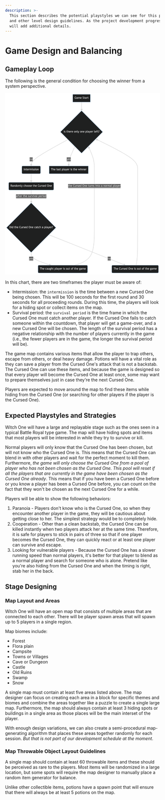 ```yaml
---
description: >-
  This section describes the potential playstyles we can see for this project
  and other level design guidelines. As the project development progresses, we
  will add additional details.
---
```


# Game Design and Balancing

## Gameplay Loop

The following is the general condition for choosing the winner from a system perspective.

![Game objective flowchart](.gitbook/assets/mermaid-diagram-20211110123031.png)

In this chart, there are two timeframes the player must be aware of:

* Intermission: the `intermission` is the time between a new Cursed One being chosen. This will be 100 seconds for the first round and 30 seconds for all proceeding rounds. During this time, the players will look for a hiding spot or collect items on the map.
* Survival period: the `survival period` is the time frame in which the Cursed One must catch another player. If the Cursed One fails to catch someone within the countdown, that player will get a game-over, and a new Cursed One will be chosen. The length of the survival period has a negative relationship with the number of players currently in the game (i.e., the fewer players are in the game, the longer the survival period will be).

The game map contains various items that allow the player to trap others, escape from others, or deal heavy damage. Potions will have a vital role as they can save a player from the Cursed One's attack that is not a backstab. The Cursed One can use these items, and because the game is designed so that every player will become the Cursed One at least once, some may want to prepare themselves just in case they're the next Cursed One.

Players are expected to move around the map to find these items while hiding from the Cursed One (or searching for other players if the player is the Cursed One).

## Expected Playstyles and Strategies

Witch One will have a large and replayable stage such as the ones seen in a typical Battle Royal type game. The map will have hiding spots and items that most players will be interested in while they try to survive or kill.

Normal players will only know that the Cursed One has been chosen, but will not know who the Cursed One is. This means that the Cursed One can blend in with other players and wait for the perfect moment to kill them. Furthermore, _the game will only choose the Cursed One from a pool of player who has not been chosen as the Cursed One. This pool will reset if all the players that are currently in the game have been chosen as the Cursed One already_. This means that if you have been a Cursed One before or you know a player has been a Cursed One before, you can count on the fact that they won't be chosen as the next Cursed One for a while.

Players will be able to show the following behaviors:

1. Paranoia - Players don't know who is the Cursed One, so when they encounter another player in the game, they will be cautious about getting close to her. The simplest strategy would be to completely hide.
2. Cooperation - Other than a clean backstab, the Cursed One can be killed instantly when two players attack her at the same time. Therefore, it is safe for players to stick in pairs of three so that if one player becomes the Cursed One, they can quickly react or at least one player can survive and escape.
3. Looking for vulnerable players - Because the Cursed One has a slower running speed than normal players, it's better for that player to blend as a normal player and search for someone who is alone. Pretend like you're also hiding from the Cursed One and when the timing is right, stab her in the back.

## Stage Designing

### Map Layout and Areas

Witch One will have an open map that consists of multiple areas that are connected to each other. There will be player spawn areas that will spawn up to 5 players in a single region.

Map biomes include:

* Forest
* Flora plain
* Campsite
* Towns or Villages
* Cave or Dungeon
* Castle
* Old Ruins
* Swamp
* Snow

A single map must contain at least five areas listed above. The map designer can focus on creating each area in a block for specific themes and biomes and combine the areas together like a puzzle to create a single large map. Furthermore, the map should always contain at least 3 hiding spots or buildings in a single area as those places will be the main interset of the player.

With enough design variations, we can also create a semi-procedural map-generating algorithm that places these areas together randomly for each session. _But that is not part of our development schedule at the moment_.

### Map Throwable Object Layout Guidelines

A single map should contain at least 60 throwable items and these should be perceived as rare to the players. Most items will be randomized in a large location, but some spots will require the map designer to manually place a random item generator for balance.

Unlike other collectible items, potions have a spawn point that will ensure that there will always be at least 5 potions on the map.
